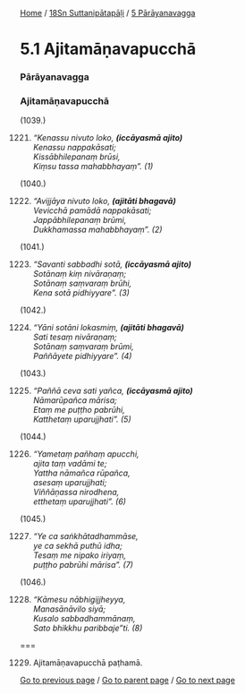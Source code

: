 
[Home](/) / [18Sn Suttanipātapāḷi](/tipitaka/18Sn.md) / [5 Pārāyanavagga](/tipitaka/18Sn/5.md)

# 5.1 Ajitamāṇavapucchā

### Pārāyanavagga

### Ajitamāṇavapucchā

(1039.)

1221. _“Kenassu nivuto loko, __(iccāyasmā ajito)___  
_Kenassu nappakāsati;_  
_Kissābhilepanaṃ brūsi,_  
_Kiṃsu tassa mahabbhayaṃ”. (1)_  


(1040.)

1222. _“Avijjāya nivuto loko, __(ajitāti bhagavā)___  
_Vevicchā pamādā nappakāsati;_  
_Jappābhilepanaṃ brūmi,_  
_Dukkhamassa mahabbhayaṃ”. (2)_  


(1041.)

1223. _“Savanti sabbadhi sotā, __(iccāyasmā ajito)___  
_Sotānaṃ kiṃ nivāraṇaṃ;_  
_Sotānaṃ saṃvaraṃ brūhi,_  
_Kena sotā pidhiyyare”. (3)_  


(1042.)

1224. _“Yāni sotāni lokasmiṃ, __(ajitāti bhagavā)___  
_Sati tesaṃ nivāraṇaṃ;_  
_Sotānaṃ saṃvaraṃ brūmi,_  
_Paññāyete pidhiyyare”. (4)_  


(1043.)

1225. _“Paññā ceva sati yañca, __(iccāyasmā ajito)___  
_Nāmarūpañca mārisa;_  
_Etaṃ me puṭṭho pabrūhi,_  
_Katthetaṃ uparujjhati”. (5)_  


(1044.)

1226. _“Yametaṃ pañhaṃ apucchi,_  
_ajita taṃ vadāmi te;_  
_Yattha nāmañca rūpañca,_  
_asesaṃ uparujjhati;_  
_Viññāṇassa nirodhena,_  
_etthetaṃ uparujjhati”. (6)_  


(1045.)

1227. _“Ye ca saṅkhātadhammāse,_  
_ye ca sekhā puthū idha;_  
_Tesaṃ me nipako iriyaṃ,_  
_puṭṭho pabrūhi mārisa”. (7)_  


(1046.)

1228. _“Kāmesu nābhigijjheyya,_  
_Manasānāvilo siyā;_  
_Kusalo sabbadhammānaṃ,_  
_Sato bhikkhu paribbaje”ti. (8)_  


===

1229. Ajitamāṇavapucchā paṭhamā.



[Go to previous page](/tipitaka/18Sn/5/Vatthugatha.md) / [Go to parent page](/tipitaka/18Sn/5.md) / [Go to next page](/tipitaka/18Sn/5/5.2.md)


